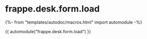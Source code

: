 # frappe.desk.form.load

{%- from "templates/autodoc/macros.html" import automodule -%}

{{ automodule("frappe.desk.form.load") }}